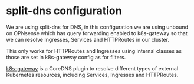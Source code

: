 # split-dns configuration

We are using split-dns for DNS, in this configuration we are using unbound on OPNsense which has query forwarding
enabled to k8s-gateway so that we can resolve Ingresses, Services and HTTPRoutes in our cluster.

This only works for HTTPRoutes and Ingresses using internal classes as those are set in k8s-gateway config as for filters.

[k8s-gateway](https://github.com/k8s-gateway/k8s_gateway) is a CoreDNS plugin to resolve different types of external Kubernetes resources, including Services, Ingresses and HTTPRoutes.


